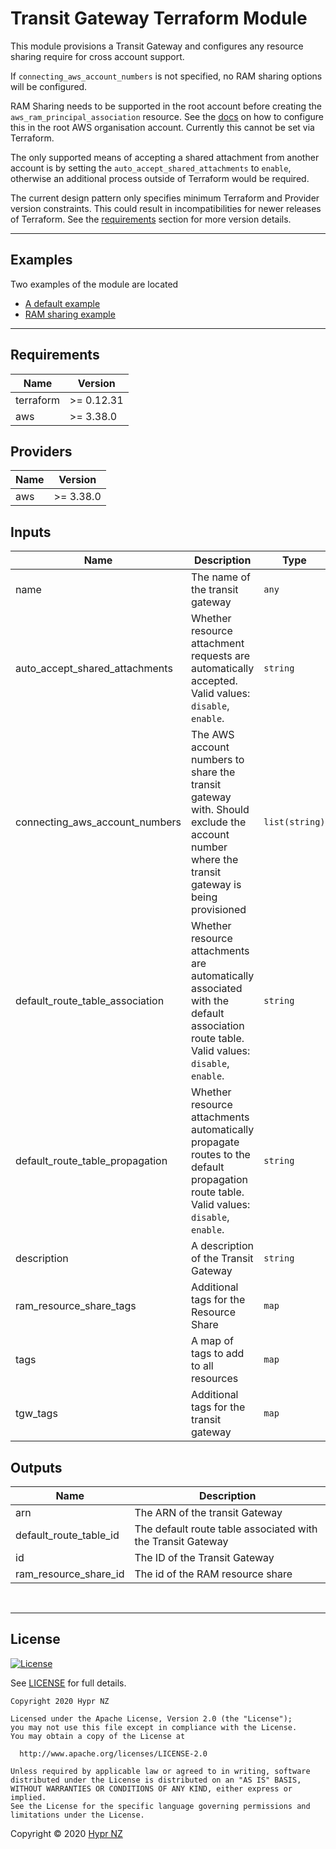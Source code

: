 # Transit Gateway Terraform Module

This module provisions a Transit Gateway and configures any resource sharing require for cross account support.

If `connecting_aws_account_numbers` is not specified, no RAM sharing options will be configured.

RAM Sharing needs to be supported in the root account before creating the `aws_ram_principal_association` resource. See the [docs](https://docs.aws.amazon.com/ram/latest/userguide/getting-started-sharing.html#getting-started-sharing-orgs) on how to configure this in the root AWS organisation account. Currently this cannot be set via Terraform.

The only supported means of accepting a shared attachment from another account is by setting the `auto_accept_shared_attachments` to `enable`, otherwise an additional process outside of Terraform would be required.

The current design pattern only specifies minimum Terraform and Provider version constraints. This could result in incompatibilities for newer releases of Terraform. See the [requirements](#requirements) section for more version details.

---
## Examples

Two examples of the module are located
* [A default example](example/default/main.tf)
* [RAM sharing example](example/ram-share/main.tf)

---

<!-- BEGIN_TF_DOCS -->
## Requirements

| Name | Version |
|------|---------|
| terraform | >= 0.12.31 |
| aws | >= 3.38.0 |

## Providers

| Name | Version |
|------|---------|
| aws | >= 3.38.0 |

## Inputs

| Name | Description | Type | Default | Required |
|------|-------------|------|---------|:--------:|
| name | The name of the transit gateway | `any` | n/a | yes |
| auto_accept_shared_attachments | Whether resource attachment requests are automatically accepted. Valid values: `disable`, `enable`. | `string` | `"disable"` | no |
| connecting_aws_account_numbers | The AWS account numbers to share the transit gateway with. Should exclude the account number where the transit gateway is being provisioned | `list(string)` | `[]` | no |
| default_route_table_association | Whether resource attachments are automatically associated with the default association route table. Valid values: `disable`, `enable`. | `string` | `"enable"` | no |
| default_route_table_propagation | Whether resource attachments automatically propagate routes to the default propagation route table. Valid values: `disable`, `enable`. | `string` | `"enable"` | no |
| description | A description of the Transit Gateway | `string` | `""` | no |
| ram_resource_share_tags | Additional tags for the Resource Share | `map` | `{}` | no |
| tags | A map of tags to add to all resources | `map` | `{}` | no |
| tgw_tags | Additional tags for the transit gateway | `map` | `{}` | no |

## Outputs

| Name | Description |
|------|-------------|
| arn | The ARN of the transit Gateway |
| default_route_table_id | The default route table associated with the Transit Gateway |
| id | The ID of the Transit Gateway |
| ram_resource_share_id | The id of the RAM resource share |

<br/>

---
## License

[![License](https://img.shields.io/badge/License-Apache%202.0-blue.svg)](https://opensource.org/licenses/Apache-2.0)

See [LICENSE](LICENSE) for full details.

```
Copyright 2020 Hypr NZ

Licensed under the Apache License, Version 2.0 (the "License");
you may not use this file except in compliance with the License.
You may obtain a copy of the License at

  http://www.apache.org/licenses/LICENSE-2.0

Unless required by applicable law or agreed to in writing, software
distributed under the License is distributed on an "AS IS" BASIS,
WITHOUT WARRANTIES OR CONDITIONS OF ANY KIND, either express or implied.
See the License for the specific language governing permissions and
limitations under the License.
```

Copyright &copy; 2020 [Hypr NZ](https://www.hypr.nz/)
<!-- END_TF_DOCS -->